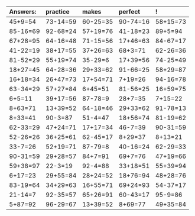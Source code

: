 | Answers: | practice | makes | perfect | ! |
| :--- | :--- | :--- | :--- | :--- |
| 45+9=54 | 73-14=59 | 60-25=35 | 90-74=16 | 58+15=73 | 
| 85-16=69 | 92-68=24 | 57+19=76 | 41-18=23 | 89+5=94 | 
| 67+28=95 | 64-16=48 | 71-15=56 | 17+46=63 | 84-67=17 | 
| 41-22=19 | 38+17=55 | 37+26=63 | 68+3=71 | 62-26=36 | 
| 81-52=29 | 55+19=74 | 35-29=6 | 17+39=56 | 74-25=49 | 
| 18+27=45 | 64-28=36 | 29+33=62 | 91-66=25 | 58+29=87 | 
| 16+18=34 | 26+47=73 | 17+54=71 | 7+19=26 | 94-16=78 | 
| 63-34=29 | 57+27=84 | 6+45=51 | 81-56=25 | 16+59=75 | 
| 6+5=11 | 39+17=56 | 87-78=9 | 28+7=35 | 7+15=22 | 
| 8+63=71 | 13+39=52 | 64-18=46 | 29+33=62 | 91-78=13 | 
| 8+33=41 | 90-3=87 | 51-4=47 | 18+56=74 | 81-19=62 | 
| 62-33=29 | 47+24=71 | 17+17=34 | 46-7=39 | 90-31=59 | 
| 52-26=26 | 36+25=61 | 62-45=17 | 8+29=37 | 8+13=21 | 
| 33-7=26 | 52+19=71 | 87-79=8 | 40-16=24 | 62-29=33 | 
| 90-31=59 | 29+28=57 | 84+7=91 | 69+7=76 | 47+19=66 | 
| 59+38=97 | 22-3=19 | 92-4=88 | 33+18=51 | 55+39=94 | 
| 6+17=23 | 29+55=84 | 28+24=52 | 18+76=94 | 48+28=76 | 
| 83-19=64 | 34+29=63 | 16+55=71 | 69+24=93 | 54-37=17 | 
| 21-14=7 | 92-35=57 | 65+26=91 | 60-43=17 | 95-9=86 | 
| 5+87=92 | 96-29=67 | 13+39=52 | 8+69=77 | 49+35=84 | 
